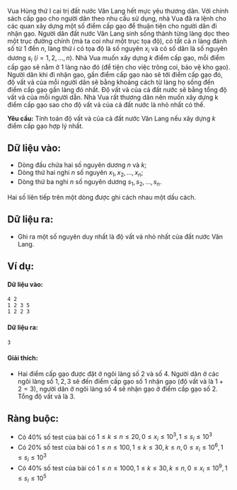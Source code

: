 Vua Hùng thứ I cai trị đất nước Văn Lang hết mực yêu thương dân. Với chính sách cấp gạo cho người dân theo nhu cấu sử dụng, nhà Vua đã ra lệnh cho các quan xây dựng một số điểm cấp gạo để thuận tiện cho người dân đi nhận gạo. Người dân đất nước Văn Lang sinh sống thành từng làng dọc theo một trục đường chính (mà ta coi như một trục tọa độ), có tất cả $n$ làng đánh số từ $1$ đến $n$, làng thứ $i$ có tọa độ là số nguyên $x_i$ và có số dân là số nguyên dương $s_i$ $(i = 1, 2, …, n)$. Nhà Vua muốn xây dựng $k$ điểm cấp gạo, mỗi điểm cấp gạo sẽ nằm ở $1$ làng nào đó (để tiện cho việc trông coi, bảo vệ kho gạo). Người dân khi đi nhận gạo, gần điểm cấp gạo nào sẽ tới điểm cấp gạo đó, độ vất vả của mỗi người dân sẽ bằng khoảng cách từ làng họ sống đến điểm cấp gạo gần làng đó nhất. Độ vất vả của cả đất nước sẽ bằng tổng độ vất vả của mỗi người dẫn. 
Nhà Vua rất thương dân nên muốn xây dựng k điểm cấp gạo sao cho độ vất vả của cả đất nước là nhỏ nhất có thể.

**Yêu cầu:** Tính toán độ vất vả của cả đất nước Văn Lang nếu xây dựng $k$ điểm cấp gạo hợp lý nhất.

## Dữ liệu vào:
- Dòng đầu chứa hai số nguyên dương $n$ và $k$;
- Dòng thứ hai nghi $n$ số nguyên $x_1, x_2, …, x_n$;
- Dòng thứ ba nghi $n$ số nguyên dương $s_1, s_2, …, s_n$.

Hai số liên tiếp trên một dòng được ghi cách nhau một dấu cách.

## Dữ liệu ra:
- Ghi ra một số nguyên duy nhất là độ vất vả nhỏ nhất của đất nước Văn Lang.

## Ví dụ:
#### Dữ liệu vào:
```
4 2
1 2 3 5
1 2 2 3
```

#### Dữ liệu ra:
```
3
```

#### Giải thích:
- Hai điểm cấp gạo được đặt ở ngôi làng số $2$ và số $4$. Người dân ở các ngôi làng số $1, 2, 3$ sẽ đến điểm cấp gạo số $1$ nhận gạo (độ vất vả là $1 + 2 = 3$), người dân ở ngôi làng số $4$ sẽ nhận gạo ở điểm cấp gạo số $2$. Tổng độ vất vả là $3$.

## Ràng buộc:
- Có $40\%$ số test của bài có $1 ≤ k ≤ n ≤ 20, 0 ≤ x_i ≤ 10^3, 1 ≤ s_i ≤ 10^3$
- Có $20\%$ số test của bài có $1 ≤ n ≤ 100, 1 ≤ k ≤ 30, k ≤ n, 0 ≤ x_i ≤ 10^6, 1 ≤ s_i ≤ 10^3$
- Có $40\%$ số test của bài có $1 ≤ n ≤ 1000, 1 ≤ k ≤ 30, k ≤ n, 0 ≤ x_i ≤ 10^9, 1 ≤ s_i ≤ 10^5$